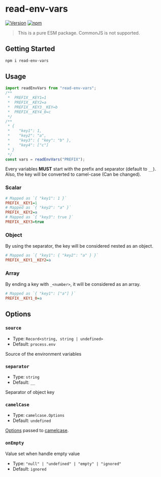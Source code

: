 # read-env-vars

[![Version](https://badge.fury.io/js/read-env-vars.svg)](https://www.npmjs.com/package/read-env-vars)
[![npm](https://img.shields.io/npm/dt/read-env-vars.svg)](https://www.npmjs.com/package/read-env-vars)

> This is a pure ESM package. CommonJS is not supported.

## Getting Started

```sh
npm i read-env-vars
```

## Usage

```typescript
import readEnvVars from "read-env-vars";
/**
 *  PREFIX__KEY1=1
 *  PREFIX__KEY2=a
 *  PREFIX__KEY3__KEY=b
 *  PREFIX__KEY4_0=c
 */
/**
 * {
 *    "key1": 1,
 *    "key2": "a",
 *    "key3": { "key": "b" },
 *    "key4": ["c"]
 * }
 */
const vars = readEnvVars("PREFIX");
```

Every variables **MUST** start with the prefix and separator (default to `__`).
Also, the key will be converted to camel-case (Can be changed).

### Scalar

```ini
# Mapped as `{ "key1": 1 }`
PREFIX__KEY1=1
# Mapped as `{ "key2": "a" }`
PREFIX__KEY2=a
# Mapped as `{ "key3": true }`
PREFIX__KEY3=true
```

### Object

By using the separator, the key will be considered nested as an object.

```ini
# Mapped as `{ "key1": { "key2": "a" } }`
PREFIX__KEY1__KEY2=a
```

### Array

By ending a key with `_<number>`, it will be considered as an array.

```ini
# Mapped as `{ "key1": ["a"] }`
PREFIX__KEY1_0=a
```

## Options

### `source`

- Type: `Record<string, string | undefined>`
- Default: `process.env`

Source of the environment variables

### `separator`

- Type: `string`
- Default: `__`

Separator of object key

### `camelCase`

- Type: `camelcase.Options`
- Default: `undefined`

[Options][camelcase-api] passed to [camelcase].

[camelcase]: https://github.com/sindresorhus/camelcase
[camelcase-api]: https://github.com/sindresorhus/camelcase#api

### `onEmpty`

Value set when handle empty value

- Type: `"null" | "undefined" | "empty" | "ignored"`
- Default: `ignored`
